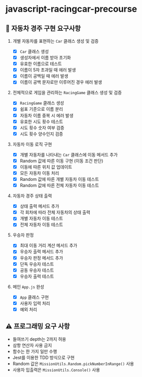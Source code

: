 # javascript-racingcar-precourse

## 👀 자동차 경주 구현 요구사항

1. 개별 자동차를 표현하는 `Car` 클래스 생성 및 검증

   - [x] `Car` 클래스 생성
   - [x] 생성자에서 이름 받아 초기화
   - [x] 유효한 이름으로 테스트
   - [x] 이름이 5자 초과일 때 에러 발생
   - [x] 이름이 공백일 때 에러 발생
   - [x] 이름이 공백 문자로만 이루어진 경우 에러 발생

2. 전체적으로 게임을 관리하는 `RacingGame` 클래스 생성 및 검증

   - [x] `RacingGame` 클래스 생성
   - [x] 쉼표 기준으로 이름 분리
   - [x] 자동차 이름 중복 시 에러 발생
   - [x] 유효한 시도 횟수 테스트
   - [x] 시도 횟수 숫자 여부 검증
   - [x] 시도 횟수 양수인지 검증

3. 자동차 이동 로직 구현

   - [x] 개별 자동차를 나타내는 `Car` 클래스에 이동 메서드 추가
   - [x] Random 값에 따른 이동 구현 (이동 조건 판단)
   - [x] 이동에 따른 위치 값 업데이트
   - [x] 모든 자동차 이동 처리
   - [x] Random 값에 따른 개별 자동차 이동 테스트
   - [x] Random 값에 따른 전체 자동차 이동 테스트

4. 자동차 경주 상태 출력

   - [x] 상태 출력 메서드 추가
   - [x] 각 회차에 따라 전체 자동차의 상태 출력
   - [x] 개별 자동차 이동 테스트
   - [x] 전체 자동차 이동 테스트

5. 우승자 판정

   - [x] 최대 이동 거리 계산 메서드 추가
   - [x] 우승자 출력 메서드 추가
   - [x] 우승자 판정 메서드 추가
   - [x] 단독 우승자 테스트
   - [x] 공동 우승자 테스트
   - [x] 우승자 출력 테스트

6. 메인 `App.js` 완성

   - [x] `App` 클래스 구현
   - [x] 사용자 입력 처리
   - [x] 예외 처리

## ⚠️ 프로그래밍 요구 사항

- 들여쓰기 depth는 2까지 허용
- 삼항 연산자 사용 금지
- 함수는 한 가지 일만 수행
- Jest를 이용한 TDD 방식으로 구현
- Random 값은 `MissionUtils.Random.pickNumberInRange()` 사용
- 사용자 입출력은 `MissionUtils.Console()` 사용
